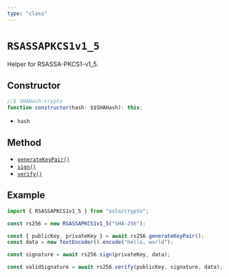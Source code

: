 ```yaml
---
type: "class"
---
```


# `RSASSAPKCS1v1_5`

Helper for RSASSA-PKCS1-v1_5.

## Constructor

```ts
//$ SHAHash:crypto
function constructor(hash: $$SHAHash): this;
```

- `hash`

## Method

- [`generateKeyPair()`](/referece/crypto/RSASSAPKCS1v1_5/generateKeyPair)
- [`sign()`](/referece/crypto/RSASSAPKCS1v1_5/sign)
- [`verify()`](/referece/crypto/RSASSAPKCS1v1_5/verify)

## Example

```ts
import { RSASSAPKCS1v1_5 } from "oslo/crypto";

const rs256 = new RSASSAPKCS1v1_5("SHA-256");

const { publicKey, privateKey } = await rs256.generateKeyPair();
const data = new TextEncoder().encode("hello, world");

const signature = await rs256.sign(privateKey, data);

const validSignature = await rs256.verify(publicKey, signature, data);
```
